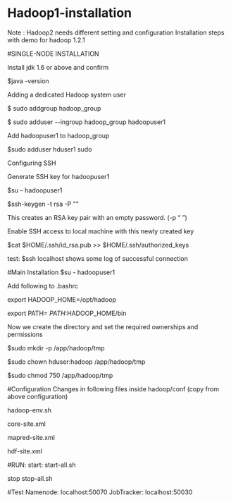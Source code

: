 # Hadoop1-installation
Note : Hadoop2 needs different setting and configuration
Installation steps with demo for hadoop 1.2.1

#SINGLE-NODE INSTALLATION

Install jdk 1.6 or above and
confirm 

$java -version

Adding a dedicated Hadoop system user

$ sudo addgroup hadoop_group

$ sudo adduser --ingroup hadoop_group hadoopuser1

Add hadoopuser1 to hadoop_group 

$sudo adduser hduser1 sudo

Configuring SSH

Generate SSH key for hadoopuser1

$su – hadoopuser1

$ssh-keygen -t rsa -P ""

This creates  an RSA key pair with an empty password. (-p “ ”)

Enable SSH access to local machine with this newly created key

$cat $HOME/.ssh/id_rsa.pub >> $HOME/.ssh/authorized_keys

test:
$ssh localhost
shows some log of successful connection

#Main Installation
$su - hadoopuser1

Add following to .bashrc

export HADOOP_HOME=/opt/hadoop

export PATH= $PATH:$HADOOP_HOME/bin



Now we create the directory and set the required ownerships and permissions

$sudo mkdir -p /app/hadoop/tmp

$sudo chown hduser:hadoop /app/hadoop/tmp

$sudo chmod 750 /app/hadoop/tmp

#Configuration
Changes in following files inside hadoop/conf 
(copy from above configuration)

hadoop-env.sh

core-site.xml

mapred-site.xml

hdf-site.xml

#RUN:
start:
start-all.sh

stop
stop-all.sh

#Test 
Namenode:
localhost:50070
 JobTracker:
 localhost:50030
